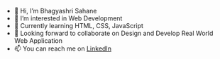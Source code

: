 - 👋 Hi, I’m Bhagyashri Sahane
- 👀 I’m interested in Web Development
- 🌱 Currently learning HTML, CSS, JavaScript
- 💞️ Looking forward to collaborate on Design and Develop Real World Web Application
- 📫 You can reach me on [LinkedIn](https://www.linkedin.com/in/bhagyashri-sahane/ "Bhagyashri Sahane") 

<!---
bhagyashri-sahane/bhagyashri-sahane is a ✨ special ✨ repository because its `README.md` (this file) appears on your GitHub profile.
You can click the Preview link to take a look at your changes.
--->
